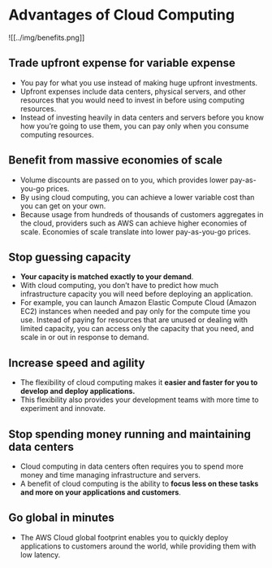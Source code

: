 # Advantages of Cloud Computing

![[../img/benefits.png]]

## Trade upfront expense for variable expense
- You pay for what you use instead of making huge upfront investments.
- Upfront expenses include data centers, physical servers, and other resources that you would need to invest in before using computing resources. 
- Instead of investing heavily in data centers and servers before you know how you’re going to use them, you can pay only when you consume computing resources.

## Benefit from massive economies of scale
- Volume discounts are passed on to you, which provides lower pay-as-you-go prices.
- By using cloud computing, you can achieve a lower variable cost than you can get on your own. 
- Because usage from hundreds of thousands of customers aggregates in the cloud, providers such as AWS can achieve higher economies of scale. Economies of scale translate into lower pay-as-you-go prices.

## Stop guessing capacity
- **Your capacity is matched exactly to your demand**.
- With cloud computing, you don’t have to predict how much infrastructure capacity you will need before deploying an application. 
- For example, you can launch Amazon Elastic Compute Cloud (Amazon EC2) instances when needed and pay only for the compute time you use. Instead of paying for resources that are unused or dealing with limited capacity, you can access only the capacity that you need, and scale in or out in response to demand.

## Increase speed and agility
- The flexibility of cloud computing makes it **easier and faster for you to develop and deploy applications.**
- This flexibility also provides your development teams with more time to experiment and innovate.

## Stop spending money running and maintaining data centers
- Cloud computing in data centers often requires you to spend more money and time managing infrastructure and servers. 
- A benefit of cloud computing is the ability to **focus less on these tasks and more on your applications and customers**.

## Go global in minutes
- The AWS Cloud global footprint enables you to quickly deploy applications to customers around the world, while providing them with low latency.